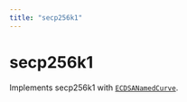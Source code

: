 ```yaml
---
title: "secp256k1"
---
```


# secp256k1

Implements secp256k1 with [`ECDSANamedCurve`](/reference/ecdsa/ECDSANamedCurve).
